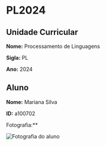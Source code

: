 # PL2024

## Unidade Curricular

**Nome:** Processamento de Linguagens

**Sigla:** PL

**Ano:** 2024

## Aluno

**Nome:** Mariana Silva

**ID:** a100702

Fotografia:** 

![Fotografia do aluno](./foto.jpeg)